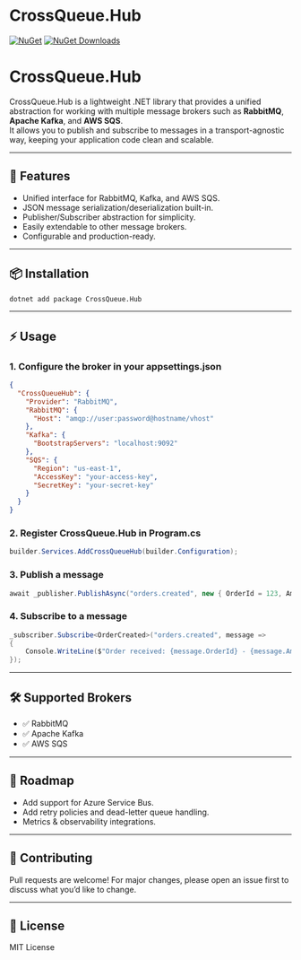 # CrossQueue.Hub

[![NuGet](https://img.shields.io/nuget/v/CrossQueue.Hub.svg)](https://www.nuget.org/packages/CrossQueue.Hub)
[![NuGet Downloads](https://img.shields.io/nuget/dt/CrossQueue.Hub.svg)](https://www.nuget.org/packages/CrossQueue.Hub)

# CrossQueue.Hub

CrossQueue.Hub is a lightweight .NET library that provides a unified abstraction for working with multiple message brokers such as **RabbitMQ**, **Apache Kafka**, and **AWS SQS**.  
It allows you to publish and subscribe to messages in a transport-agnostic way, keeping your application code clean and scalable.

---

## 🚀 Features
- Unified interface for RabbitMQ, Kafka, and AWS SQS.
- JSON message serialization/deserialization built-in.
- Publisher/Subscriber abstraction for simplicity.
- Easily extendable to other message brokers.
- Configurable and production-ready.

---

## 📦 Installation
```bash
dotnet add package CrossQueue.Hub
```

---

## ⚡ Usage

### 1. Configure the broker in your appsettings.json
```json
{
  "CrossQueueHub": {
    "Provider": "RabbitMQ",
    "RabbitMQ": {
      "Host": "amqp://user:password@hostname/vhost"
    },
    "Kafka": {
      "BootstrapServers": "localhost:9092"
    },
    "SQS": {
      "Region": "us-east-1",
      "AccessKey": "your-access-key",
      "SecretKey": "your-secret-key"
    }
  }
}
```

### 2. Register CrossQueue.Hub in Program.cs
```csharp
builder.Services.AddCrossQueueHub(builder.Configuration);
```

### 3. Publish a message
```csharp
await _publisher.PublishAsync("orders.created", new { OrderId = 123, Amount = 250.00 });
```

### 4. Subscribe to a message
```csharp
_subscriber.Subscribe<OrderCreated>("orders.created", message =>
{
    Console.WriteLine($"Order received: {message.OrderId} - {message.Amount}");
});
```

---

## 🛠 Supported Brokers
- ✅ RabbitMQ  
- ✅ Apache Kafka  
- ✅ AWS SQS  

---

## 📖 Roadmap
- Add support for Azure Service Bus.
- Add retry policies and dead-letter queue handling.
- Metrics & observability integrations.

---

## 🤝 Contributing
Pull requests are welcome! For major changes, please open an issue first to discuss what you’d like to change.

---

## 📜 License
MIT License